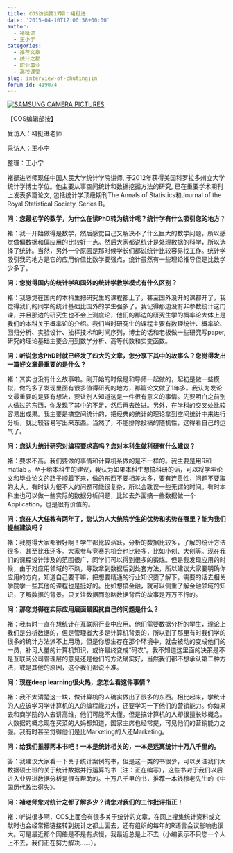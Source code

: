 ```yaml
---
title: COS访谈第17期：褚挺进
date: '2015-04-10T12:00:58+00:00'
author:
  - 褚挺进
  - 王小宁
categories:
  - 推荐文章
  - 统计之都
  - 职业事业
  - 高校课堂
slug: interview-of-chutingjin
forum_id: 419074
---
```


[![SAMSUNG CAMERA PICTURES](https://uploads.cosx.org/2015/04/褚老师-300x225.jpg)](https://uploads.cosx.org/2015/04/-e1429669031759.jpg)

【COS编辑部按】

受访人：褚挺进老师   

采访人：王小宁

整理：王小宁

褚挺进老师现任中国人民大学统计学院讲师, 于2012年获得美国科罗拉多州立大学统计学博士学位。他主要从事空间统计和数据挖掘方法的研究, 已在重要学术期刊上发表多篇论文, 包括统计学顶级期刊The Annals of Statistics和Journal of the Royal Statistical Society, Series B。

**问：您最初学的数学，为什么在读PhD转为统计呢？统计学有什么吸引您的地方**？

褚：我一开始做得是数学，然后感觉自己又解决不了什么巨大的数学问题，所以感觉做偏数据和偏应用的比较好一点。然后大家都说统计是处理数据的科学，所以选择了统计。当然，另外一个原因是那时候学长们都说统计比较容易找工作。统计学吸引我的地方是它的应用价值比数学要强点，统计虽然有一些理论推导但是比数学少多了。

**问：您觉得国内的统计学和国外的统计学教学模式有什么区别？**

褚：我感觉在国内的本科生把研究生的课程都上了，甚至国外没开的课都开了，我觉得我们的同学的统计基础比国外的学生强多了。我记得那边没有非参数统计这门课，并且那边的研究生也不会上测度论，他们的那边的研究生学的概率论大体上是我们的本科关于概率论的介绍。我们当时研究生的课程主要有数理统计、概率论、回归分析、实验设计、抽样技术和时间序列，博士的话和老板做一些研究写paper,研究的理论基础主要会用到数学分析、高等代数和实变函数。

**问：听说您念PhD时就已经发了四大的文章，您分享下其中的故事么？您觉得发出一篇好文章最重要的是什么？**

褚：其实也没有什么故事啦。刚开始的时候是和导师一起做的，起初是做一些模拟，做的多了发现里面有很多值得研究的地方，那篇论文做了1年多。我认为发论文最重要的是要有想法，要让别人知道这是一件很有意义的事情。先要明白之前别人做过的东西，你发现了其中的不足，然后再去改进。另外，在学科的交叉处比较容易出成果。我主要是搞空间统计的，把经典的统计的理论拿到空间统计中来进行分析，就比较容易写出来东西。当然了，不能排除投稿的随机性，这得看自己的运气了。

**问：您认为统计研究对编程要求高吗？您对本科生做科研有什么建议？**<!--more-->

褚：要求不高。我们要做的事情和计算机系做的是不一样的。我主要是用R和matlab 。至于给本科生的建议，我认为如果本科生想搞科研的话，可以将学年论文和毕业论文的路子顺着下来，做的东西不要相差太多，要有连贯性，问题不要取的太大。有时认为很不大的问题可能很复杂，所以会耽误一些无谓的时间。有时本科生也可以做一些实际的数据分析问题，比如去外面搞一些数据做一个Application，也是很有价值的。

**问：您在人大任教有两年了，您认为人大统院学生的优势和劣势在哪里？能为我们提些建议吗？**

褚：我觉得大家都很好啊！学生都比较活跃，分析的数据比较多，了解的统计方法很多，甚至比我还多。大家参与竞赛的机会也比较多，比如小创、大创等。现在我们的课程设计涉及的范围很广，同学们可以得到很多的锻炼。但是我发现应用的时候，由于对应用领域的不熟，导致拿到数据后到处套方法，所以建议大家要明确你应用的方向，知道自己要干嘛，把想要精通的行业知识要了解下。需要的话去相关学院学一些其他的课程也是挺好的。比如想搞金融，就可以侧重了解金融领域的知识，了解数据的背景。只关注数据而忽略数据背后的故事是万万不行的。

**问：那您觉得在实际应用层面最困扰自己的问题是什么？**

褚：我有时一直在想统计在互联网行业中应用。他们需要数据分析的学生，理论上我们是分析数据的，但是管理者大多是计算机背景的，所以到了那里有时我们学的很多的统计方法派不上用场，但是你想生存在那个环境中，就会被动的变成他们的一员，补习大量的计算机知识，或许最终变成“码农”。我不知道这里面的决策是不是互联网公司管理层的意见还是他们的方法确实好，当然我们都不想承认第二种方法，或是其他的原因，这个我们都说不准。

**问：现在deep learning很火热，您怎么看这件事情？**

褚：我不太清楚这一块，做计算机的人确实做出了很多的东西。相比起来，学统计的人应该学习学计算机的人的编程能力外，还要学习一下他们的营销能力。你如果去和商学院的人去讲高维，他们可能不太懂。但是搞计算机的人却很擅长炒概念。大数据的概念现在买菜的大妈都知道，国家主席也经常提，可见他们的营销能力之强。我有时甚至觉得他们是比Marketing的人还Marketing。

**问：给我们推荐两本书吧！一本是统计相关的，一本是远离统计十万八千里的。**

答：我建议大家看一下关于统计案例的书，但是这一类的书很少，可以关注我们大数据硕士班的关于统计数据并行运算的书（注：正在编写），这些书对于我们以后进入业界进数据分析是很有帮助的。十万八千里的书，推荐一本钱穆老先生的《中国历代政治得失》。

**问：褚老师您对统计之都了解多少？请您对我们的工作批评指正！**

褚：听说很多啊，COS上面会有很多关于统计的文章，在网上搜集统计资料或文献时也会经常把链接转到统计之都上面去，还有组织的每年的R语言会议影响也很大。可是最近那个网络是不是有点慢，我最近总是上不去（小编表示不只您一个人上不去，我们正在努力解决……）。
